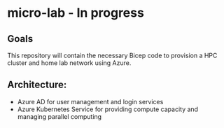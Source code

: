 # micro-lab - In progress

## Goals

This repository will contain the necessary Bicep code to provision a HPC cluster and home lab network using Azure. 

## Architecture:

- Azure AD for user management and login services
- Azure Kubernetes Service for providing compute capacity and managing parallel computing

